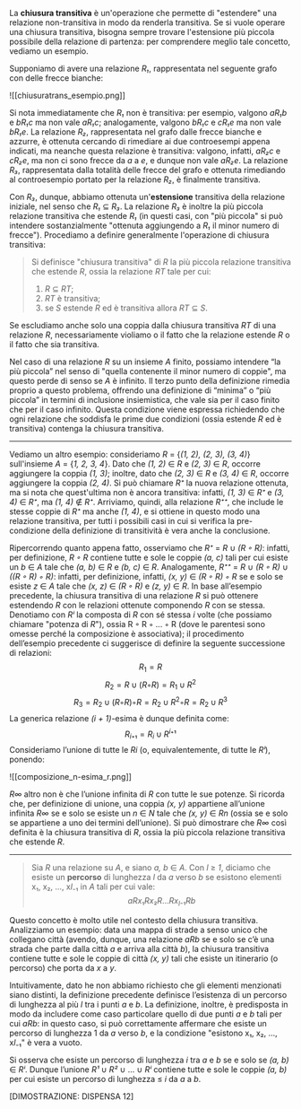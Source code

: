 La **chiusura transitiva** è un'operazione che permette di "estendere" una relazione non-transitiva in modo da renderla transitiva. Se si vuole operare una chiusura transitiva, bisogna sempre trovare l'estensione più piccola possibile della relazione di partenza: per comprendere meglio tale concetto, vediamo un esempio.

Supponiamo di avere una relazione *R₁*, rappresentata nel seguente grafo con delle frecce bianche:

![[chiusuratrans_esempio.png]]

Si nota immediatamente che *R₁* non è transitiva: per esempio, valgono *aR₁b* e *bR₁c* ma non vale *aR₁c*; analogamente, valgono *bR₁c* e *cR₁e* ma non vale *bR₁e*. La relazione *R₂*, rappresentata nel grafo dalle frecce bianche e azzurre, è ottenuta cercando di rimediare ai due controesempi appena indicati, ma neanche questa relazione è transitiva: valgono, infatti, *aR₂c* e *cR₂e*, ma non ci sono frecce da *a* a *e*, e dunque non vale *aR₂e*. La relazione *R₃*, rappresentata dalla totalità delle frecce del grafo e ottenuta rimediando al controesempio portato per la relazione *R₂*, è finalmente transitiva.

Con *R₃*, dunque, abbiamo ottenuta un'**estensione** transitiva della relazione iniziale, nel senso che *R₁* ⊆ *R₃*. La relazione *R₃* è inoltre la più piccola relazione transitiva che estende *R₁* (in questi casi, con "più piccola" si può intendere sostanzialmente "ottenuta aggiungendo a *R₁* il minor numero di frecce"). Procediamo a definire generalmente l'operazione di chiusura transitiva:

>Si definisce "chiusura transitiva" di *R* la più piccola relazione transitiva che estende *R*, ossia la relazione *RT* tale per cui:
>  1. *R* ⊆ *RT*;
>  2. *RT* è transitiva;
>  3. se *S* estende *R* ed è transitiva allora *RT* ⊆ *S*.

Se escludiamo anche solo una coppia dalla chiusura transitiva *RT* di una relazione *R*, necessariamente violiamo o il fatto che la relazione estende *R* o il fatto che sia transitiva.

Nel caso di una relazione *R* su un insieme *A* finito, possiamo intendere “la più piccola” nel senso di "quella contenente il minor numero di coppie", ma questo
perde di senso se *A* è infinito. Il terzo punto della definizione rimedia proprio a questo problema, offrendo una definizione di “minima” o “più piccola” in termini di inclusione insiemistica, che vale sia per il caso finito che per il caso infinito. Questa condizione viene espressa richiedendo che ogni relazione che soddisfa le prime due condizioni (ossia estende *R* ed è transitiva) contenga la chiusura transitiva.
___
Vediamo un altro esempio: consideriamo *R* = {*(1, 2), (2, 3), (3, 4)*} sull'insieme *A* = {*1, 2, 3, 4*}. Dato che *(1, 2)* ∈ *R* e *(2, 3)* ∈ *R*, occorre aggiungere la coppia *(1, 3)*; inoltre, dato che *(2, 3)* ∈ *R* e *(3, 4)* ∈ *R*, occorre aggiungere la coppia *(2, 4)*. Si può chiamare *R⁺* la nuova relazione ottenuta, ma si nota che quest'ultima non è ancora transitiva: infatti, *(1, 3)* ∈ *R⁺* e *(3, 4)* ∈ *R⁺*, ma *(1, 4)* ∉ *R⁺*. Arriviamo, quindi, alla relazione *R⁺⁺*, che include le stesse coppie di *R⁺* ma anche *(1, 4)*, e si ottiene in questo modo una relazione transitiva, per tutti i possibili casi in cui si verifica la pre-condizione della definizione di transitività è vera anche la conclusione.

Ripercorrendo quanto appena fatto, osserviamo che *R⁺* = *R* ∪ *(R ◦ R)*: infatti, per definizione, *R ◦ R* contiene tutte e sole le coppie *(a, c)* tali per cui esiste un *b* ∈ *A* tale che *(a, b)* ∈ *R* e *(b, c)* ∈ *R*. Analogamente, *R⁺⁺* = *R* ∪ *(R ◦ R)* ∪ *((R ◦ R) ◦ R)*: infatti, per definizione, infatti, *(x, y)* ∈ *(R ◦ R) ◦ R* se e solo se esiste *z* ∈ *A* tale che *(x, z)* ∈ *(R ◦ R)* e *(z, y)* ∈ *R*. In base all’esempio precedente, la chiusura transitiva di una relazione *R* si può ottenere estendendo *R* con le relazioni ottenute componendo *R* con se stessa. Denotiamo con *Rⁱ* la composta di *R* con sé stessa *i* volte (che possiamo chiamare "potenza di *R*"), ossia R ◦ R ◦ ... ◦ R (dove le parentesi sono omesse perché la composizione è associativa); il procedimento dell’esempio precedente ci suggerisce di definire la seguente successione di relazioni:
$$R_1 = R$$
$$R_2 = R ∪ (R ◦ R) = R_1 ∪ R^2$$
$$R_3 = R_2 ∪ (R ◦ R) ◦ R = R_2 ∪ R^2 ◦ R = R_2 ∪ R^3$$
La generica relazione *(i + 1)*-esima è dunque definita come:
$$R_i₊₁ = R_i ∪ R^i⁺¹$$
Consideriamo l’unione di tutte le *Ri* (o, equivalentemente, di tutte le *Rⁱ*), ponendo:

![[composizione_n-esima_r.png]]

*R∞* altro non è che l’unione infinita di *R* con tutte le sue potenze. Si ricorda che, per definizione di unione, una coppia *(x, y)* appartiene all’unione infinita *R∞*
se e solo se esiste un *n* ∈ *N* tale che *(x, y)* ∈ *Rn* (ossia se e solo se appartiene a uno dei termini dell’unione). Si può dimostrare che *R∞* così definita è la chiusura transitiva di *R*, ossia la più piccola relazione transitiva che estende *R*.
___
> Sia *R* una relazione su *A*, e siano *a, b* ∈ *A*. Con *l* ≥ *1*, diciamo che esiste un **percorso** di lunghezza *l* da *a* verso *b* se esistono elementi x₁, x₂, ..., x*l*₋₁ in *A* tali per cui vale:
> $$aRx₁Rx₂R...Rx_l₋₁Rb$$

Questo concetto è molto utile nel contesto della chiusura transitiva. Analizziamo un esempio: data una mappa di strade a senso unico che collegano città (avendo, dunque, una relazione *aRb* se e solo se c’è una strada che parte dalla città *a* e arriva alla città *b*), la chiusura transitiva contiene tutte e sole le coppie di città *(x, y)* tali che esiste un itinerario (o percorso) che porta da *x* a *y*.

Intuitivamente, dato he non abbiamo richiesto che gli elementi menzionati siano distinti, la definizione precedente definisce l’esistenza di un percorso di lunghezza al più *l* tra i punti *a* e *b*. La definizione, inoltre, è predisposta in modo da includere come caso particolare quello di due punti *a* e *b* tali per cui *aRb*: in questo caso, si può correttamente affermare che esiste un percorso di lunghezza 1 da *a* verso *b*, e la condizione "esistono x₁, x₂, ..., x*l*₋₁" è vera a vuoto.

Si osserva che esiste un percorso di lunghezza *i* tra *a* e *b* se e solo se *(a, b)* ∈ *Rⁱ*. Dunque l’unione *R¹* ∪ *R²* ∪ ... ∪ *Rⁱ* contiene tutte e sole le coppie *(a, b)* per cui esiste un percorso di lunghezza ≤ *i* da *a* a *b*.

[DIMOSTRAZIONE: DISPENSA 12]

